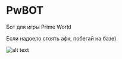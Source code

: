 # PwBOT
Бот для игры Prime World

Если надоело стоять афк, побегай на базе)

![alt text](https://sun9-17.userapi.com/c856028/v856028627/196815/hXUdvR0lz0s.jpg) 
